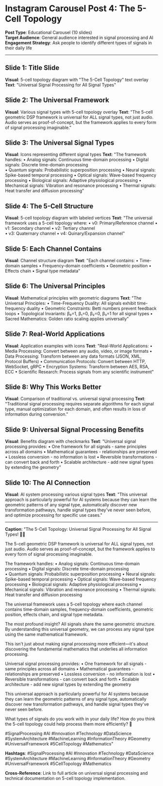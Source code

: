# Instagram Carousel Post 4: The 5-Cell Topology

**Post Type**: Educational Carousel (10 slides)  
**Target Audience**: General audience interested in signal processing and AI  
**Engagement Strategy**: Ask people to identify different types of signals in their daily life

---

## Slide 1: Title Slide
**Visual**: 5-cell topology diagram with "The 5-Cell Topology" text overlay
**Text**: "Universal Signal Processing for All Signal Types"

## Slide 2: The Universal Framework
**Visual**: Various signal types with 5-cell topology overlay
**Text**: "The 5-cell geometric DSP framework is universal for ALL signal types, not just audio. Audio serves as proof-of-concept, but the framework applies to every form of signal processing imaginable."

## Slide 3: The Universal Signal Types
**Visual**: Icons representing different signal types
**Text**: "The framework handles:
• Analog signals: Continuous time-domain processing
• Digital signals: Discrete time-domain processing  
• Quantum signals: Probabilistic superposition processing
• Neural signals: Spike-based temporal processing
• Optical signals: Wave-based frequency processing
• Biological signals: Adaptive physiological processing
• Mechanical signals: Vibration and resonance processing
• Thermal signals: Heat transfer and diffusion processing"

## Slide 4: The 5-Cell Structure
**Visual**: 5-cell topology diagram with labeled vertices
**Text**: "The universal framework uses a 5-cell topology where:
• v0: Primary/Reference channel
• v1: Secondary channel
• v2: Tertiary channel  
• v3: Quaternary channel
• v4: Quinary/Expansion channel"

## Slide 5: Each Channel Contains
**Visual**: Channel structure diagram
**Text**: "Each channel contains:
• Time-domain samples
• Frequency-domain coefficients
• Geometric position
• Effects chain
• Signal type metadata"

## Slide 6: The Universal Principles
**Visual**: Mathematical principles with geometric diagrams
**Text**: "The Universal Principles:
• Time-Frequency Duality: All signals exhibit time-frequency duality
• Geometric Constraints: Betti numbers prevent feedback loops
• Topological Invariants: β₀=1, β₁=0, β₂=0, β₃=1 for all signal types
• Sacred Mathematics: Golden ratio scaling applies universally"

## Slide 7: Real-World Applications
**Visual**: Application examples with icons
**Text**: "Real-World Applications:
• Media Processing: Convert between any audio, video, or image formats
• Data Processing: Transform between any data formats (JSON, XML, Protocol Buffers)
• Communication Protocols: Convert between HTTP, WebSocket, gRPC
• Encryption Systems: Transform between AES, RSA, ECC
• Scientific Research: Process signals from any scientific instrument"

## Slide 8: Why This Works Better
**Visual**: Comparison of traditional vs. universal signal processing
**Text**: "Traditional signal processing requires separate algorithms for each signal type, manual optimization for each domain, and often results in loss of information during conversion."

## Slide 9: Universal Signal Processing Benefits
**Visual**: Benefits diagram with checkmarks
**Text**: "Universal signal processing provides:
• One framework for all signals - same principles across all domains
• Mathematical guarantees - relationships are preserved
• Lossless conversion - no information is lost
• Reversible transformations - can convert back and forth
• Scalable architecture - add new signal types by extending the geometry"

## Slide 10: The AI Connection
**Visual**: AI system processing various signal types
**Text**: "This universal approach is particularly powerful for AI systems because they can learn the geometric patterns of any signal type, automatically discover new transformation pathways, handle signal types they've never seen before, and optimize processing for specific use cases."

---

**Caption**: "The 5-Cell Topology: Universal Signal Processing for All Signal Types! 📡✨

The 5-cell geometric DSP framework is universal for ALL signal types, not just audio. Audio serves as proof-of-concept, but the framework applies to every form of signal processing imaginable.

The framework handles:
• Analog signals: Continuous time-domain processing
• Digital signals: Discrete time-domain processing  
• Quantum signals: Probabilistic superposition processing
• Neural signals: Spike-based temporal processing
• Optical signals: Wave-based frequency processing
• Biological signals: Adaptive physiological processing
• Mechanical signals: Vibration and resonance processing
• Thermal signals: Heat transfer and diffusion processing

The universal framework uses a 5-cell topology where each channel contains time-domain samples, frequency-domain coefficients, geometric position, effects chain, and signal type metadata.

The most profound insight? All signals share the same geometric structure. By understanding this universal geometry, we can process any signal type using the same mathematical framework.

This isn't just about making signal processing more efficient—it's about discovering the fundamental mathematics that underlies all information processing.

Universal signal processing provides:
• One framework for all signals - same principles across all domains
• Mathematical guarantees - relationships are preserved
• Lossless conversion - no information is lost
• Reversible transformations - can convert back and forth
• Scalable architecture - add new signal types by extending the geometry

This universal approach is particularly powerful for AI systems because they can learn the geometric patterns of any signal type, automatically discover new transformation pathways, and handle signal types they've never seen before.

What types of signals do you work with in your daily life? How do you think the 5-cell topology could help process them more efficiently? 🤔

#SignalProcessing #AI #Innovation #Technology #DataScience #SystemArchitecture #MachineLearning #InformationTheory #Geometry #UniversalFramework #5CellTopology #Mathematics"

**Hashtags**: #SignalProcessing #AI #Innovation #Technology #DataScience #SystemArchitecture #MachineLearning #InformationTheory #Geometry #UniversalFramework #5CellTopology #Mathematics

**Cross-Reference**: Link to full article on universal signal processing and technical documentation on 5-cell topology implementation.
